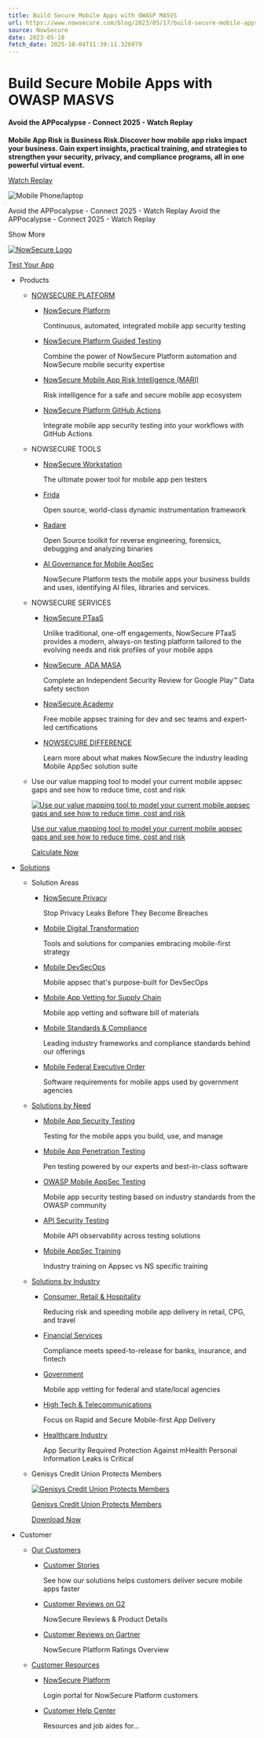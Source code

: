 ```yaml
---
title: Build Secure Mobile Apps with OWASP MASVS
url: https://www.nowsecure.com/blog/2023/05/17/build-secure-mobile-apps-with-owasp-masvs/
source: NowSecure
date: 2023-05-18
fetch_date: 2025-10-04T11:39:11.326979
---
```


# Build Secure Mobile Apps with OWASP MASVS

#### Avoid the APPocalypse - Connect 2025 - Watch Replay

**Mobile App Risk is Business Risk.Discover how mobile app risks impact your business. Gain expert insights, practical training, and strategies to strengthen your security, privacy, and compliance programs, all in one powerful virtual event.**

[Watch Replay](https://www.nowsecure.com/resources/connect-25-replays/)

![Mobile Phone/laptop](https://www.nowsecure.com/wp-content/uploads/2021/08/hexagon-mobile-phone-laptop.png)

Avoid the APPocalypse - Connect 2025 - Watch Replay
Avoid the APPocalypse - Connect 2025 - Watch Replay

Show More

[![NowSecure Logo](https://www.nowsecure.com/wp-content/uploads/2022/03/Logo-Nowsecure-e1689172983304.png)](https://www.nowsecure.com)

[Test Your App](https://www.nowsecure.com/nowsecure-test-your-app/)

* Products

  + [NOWSECURE PLATFORM](https://www.nowsecure.com/products/)
    - [NowSecure Platform](https://www.nowsecure.com/products/nowsecure-platform/)

      Continuous, automated, integrated mobile app security testing
    - [NowSecure Platform Guided Testing](https://www.nowsecure.com/guided-testing/)

      Combine the power of NowSecure Platform automation and NowSecure mobile security expertise
    - [NowSecure Mobile App Risk Intelligence (MARI)](https://www.nowsecure.com/products/nowsecure-risk-intelligence/)

      Risk intelligence for a safe and secure mobile app ecosystem
    - [NowSecure Platform GitHub Actions](https://www.nowsecure.com/nowsecure-github-actions/)

      Integrate mobile app security testing into your workflows with GitHub Actions
  + NOWSECURE TOOLS
    - [NowSecure Workstation](https://www.nowsecure.com/products/nowsecure-workstation/)

      The ultimate power tool for mobile app pen testers
    - [Frida](https://www.nowsecure.com/frida/)

      Open source, world-class dynamic instrumentation framework
    - [Radare](https://www.nowsecure.com/radare/)

      Open Source toolkit for reverse engineering, forensics, debugging and analyzing binaries
    - [AI Governance for Mobile AppSec](https://www.nowsecure.com/nowsecure-ai-detection/)

      NowSecure Platform tests the mobile apps your business builds and uses, identifying AI files, libraries and services.
  + NOWSECURE SERVICES
    - [NowSecure PTaaS](https://www.nowsecure.com/products/nowsecure-mobile-app-penetration-testing-services/)

      Unlike traditional, one-off engagements, NowSecure PTaaS provides a modern, always-on testing platform tailored to the evolving needs and risk profiles of your mobile apps
    - [NowSecure  ADA MASA](https://www.nowsecure.com/products/nowsecure-ada-masa-android-independent-security-review/)

      Complete an Independent Security Review for Google Play™ Data safety section
    - [NowSecure Academy](https://academy.nowsecure.com)

      Free mobile appsec training for dev and sec teams and expert-led certifications
    - [NOWSECURE DIFFERENCE](https://www.nowsecure.com/nowsecure-difference/)

      Learn more about what makes NowSecure the industry leading Mobile AppSec solution suite
  + Use our value mapping tool to model your current mobile appsec gaps and see how to reduce time, cost and risk

    [![Use our value mapping tool to model your current mobile appsec gaps and see how to reduce time, cost and risk](https://www.nowsecure.com/wp-content/uploads/2023/05/ROI-Calc-hex-graphic-500x500-1.png)](https://www.nowsecure.com/mobile-appsec-roi-calculator/)

    [Use our value mapping tool to model your current mobile appsec gaps and see how to reduce time, cost and risk](https://www.nowsecure.com/mobile-appsec-roi-calculator/)

    [Calculate Now](https://www.nowsecure.com/mobile-appsec-roi-calculator/)
* [Solutions](https://www.nowsecure.com/solutions/)

  + Solution Areas
    - [NowSecure Privacy](https://www.nowsecure.com/solutions/by-need/mobile-app-privacy-testing/)

      Stop Privacy Leaks Before They Become Breaches
    - [Mobile Digital Transformation](https://www.nowsecure.com/solutions/by-need/mobile-digital-transformation/)

      Tools and solutions for companies embracing mobile-first strategy
    - [Mobile DevSecOps](https://www.nowsecure.com/solutions/by-need/mobile-devsecops/)

      Mobile appsec that's purpose-built for DevSecOps
    - [Mobile App Vetting for Supply Chain](https://www.nowsecure.com/solutions/by-need/mobile-app-vetting/)

      Mobile app vetting and software bill of materials
    - [Mobile Standards & Compliance](https://www.nowsecure.com/solutions/by-need/mobile-standards-compliance/)

      Leading industry frameworks and compliance standards behind our offerings
    - [Mobile Federal Executive Order](https://www.nowsecure.com/solutions/by-need/mobile-app-federal-cybersecurity-executive-order/)

      Software requirements for mobile apps used by government agencies
  + [Solutions by Need](https://www.nowsecure.com/solutions/by-need/)
    - [Mobile App Security Testing](https://www.nowsecure.com/solutions/by-need/mobile-app-security-testing/)

      Testing for the mobile apps you build, use, and manage
    - [Mobile App Penetration Testing](https://www.nowsecure.com/solutions/by-need/mobile-app-penetration-testing/)

      Pen testing powered by our experts and best-in-class software
    - [OWASP Mobile AppSec Testing](https://www.nowsecure.com/owasp-mobile-appsec-testing/)

      Mobile app security testing based on industry standards from the OWASP community
    - [API Security Testing](https://www.nowsecure.com/solutions/by-need/api-security-testing/)

      Mobile API observability across testing solutions
    - [Mobile AppSec Training](https://www.nowsecure.com/products/nowsecure-academy-mobile-appsec-training/)

      Industry training on Appsec vs NS specific training
  + [Solutions by Industry](https://www.nowsecure.com/solutions/by-industry/)
    - [Consumer, Retail & Hospitality](https://www.nowsecure.com/solutions/by-industry/retail-and-hospitality/)

      Reducing risk and speeding mobile app delivery in retail, CPG, and travel
    - [Financial Services](https://www.nowsecure.com/solutions/by-industry/financial-services/)

      Compliance meets speed-to-release for banks, insurance, and fintech
    - [Government](https://www.nowsecure.com/solutions/by-industry/government/)

      Mobile app vetting for federal and state/local agencies
    - [High Tech & Telecommunications](https://www.nowsecure.com/technology/)

      Focus on Rapid and Secure Mobile-first App Delivery
    - [Healthcare Industry](https://www.nowsecure.com/healthcare-industry/)

      App Security Required Protection Against mHealth Personal Information Leaks is Critical
  + Genisys Credit Union Protects Members

    [![Genisys Credit Union Protects Members](https://www.nowsecure.com/wp-content/uploads/2023/05/Genisys-case-study-hex-logo-376x324-1.png)](https://www.nowsecure.com/resources/nowsecure-ms/genisys-credit-union-protects-members?x=cEXJzu#page=1)

    [Genisys Credit Union Protects Members](https://www.nowsecure.com/resources/nowsecure-ms/genisys-credit-union-protects-members?x=cEXJzu#page=1)

    [Download Now](https://www.nowsecure.com/resources/nowsecure-ms/genisys-credit-union-protects-members?x=cEXJzu#page=1)
* Customer

  + [Our Customers](https://www.nowsecure.com/customers/)
    - [Customer Stories](https://www.nowsecure.com/customers/)

      See how our solutions helps customers deliver secure mobile apps faster
    - [Customer Reviews on G2](https://www.g2.com/products/nowsecure/reviews)

      NowSecure Reviews & Product Details
    - [Customer Reviews on Gartner](https://www.gartner.com/reviews/market/mobile-application-security-testing/vendor/nowsecure/product/nowsecure-platform)

      NowSecure Platform Ratings Overview
  + [Customer Resources](https://academy.nowsecure.com)
    - [NowSecure Platform](https://app.nowsecure.com)

      Login portal for NowSecure Platform customers
    - [Customer Help Center](https://nowsecurehelp.zendesk.com/hc/en-us)

      Resources and job aides for...